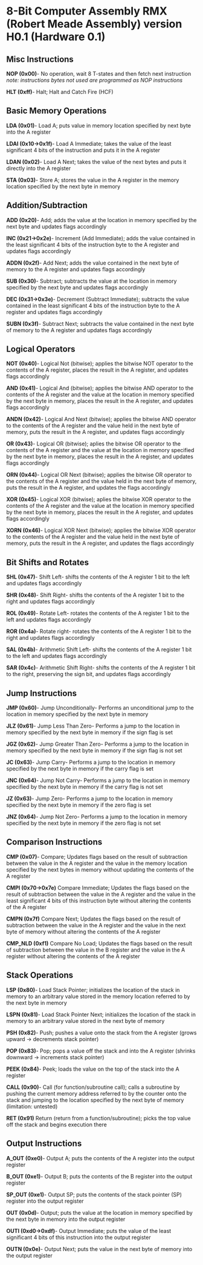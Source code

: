 # 8-Bit Computer Assembly RMX (Robert Meade Assembly) version H0.1 (Hardware 0.1)

## Misc Instructions

**NOP (0x00)**- No operation, wait 8 T-states and then fetch next instruction
*note: instructions bytes not used are programmed as NOP instructions*

**HLT (0xff)**- Halt; Halt and Catch Fire (HCF)

## Basic Memory Operations

**LDA (0x01)**- Load A; puts value in memory location specified by next byte into the A register

**LDAI (0x10->0x1f)**- Load A  Immediate; takes the value of the least significant 4 bits of the instruction and puts it in the A register

**LDAN (0x02)**- Load A Next; takes the value of the next bytes and puts it directly into the A register

**STA (0x03)**- Store A; stores the value in the A register in the memory location specified by the next byte in memory

## Addition/Subtraction

**ADD (0x20)**- Add; adds the value at the location in memory specified by the next byte and updates flags accordingly

**INC (0x21->0x2e)**- Increment (Add Immediate); adds the value contained in the least significant 4 bits of the instruction byte to the A register and updates flags accordingly

**ADDN (0x2f)**- Add Next; adds the value contained in the next byte of memory to the A register and updates flags accordingly

**SUB (0x30)**- Subtract; subtracts the value at the location in memory specified by the next byte and updates flags accordingly

**DEC (0x31->0x3e)**- Decrement (Subtract Immediate); subtracts the value contained in the least significant 4 bits of the instruction byte to the A register and updates flags accordingly

**SUBN (0x3f)**- Subtract Next; subtracts the value contained in the next byte of memory to the A register and updates flags accordingly

## Logical Operators

**NOT (0x40)**- Logical Not (bitwise); applies the bitwise NOT operator to the contents of the A register, places the result in the A register, and updates flags accordingly

**AND (0x41)**- Logical And (bitwise); applies the bitwise AND operator to the contents of the A register and the value at the location in memory specified by the next byte in memory, places the result in the A register, and updates flags accordingly 

**ANDN (0x42)**- Logical And Next (bitwise); applies the bitwise AND operator to the contents of the A register and the value held in the next byte of memory, puts the result in the A register, and updates flags accordingly

**OR (0x43)**- Logical OR (bitwise); aplies the bitwise OR operator to the contents of the A register and the value at the location in memory specified by the next byte in memory, places the result in the A register, and updates flags accordingly

**ORN (0x44)**- Logical OR Next (bitwise); applies the bitwise OR operator to the contents of the A register and the value held in the next byte of memory, puts the result in the A register, and updates the flags accordingly

**XOR (0x45)**- Logical XOR (bitwise); aplies the bitwise XOR operator to the contents of the A register and the value at the location in memory specified by the next byte in memory, places the result in the A register, and updates flags accordingly

**XORN (0x46)**-  Logical XOR Next (bitwise); applies the bitwise XOR operator to the contents of the A register and the value held in the next byte of memory, puts the result in the A register, and updates the flags accordingly

## Bit Shifts and Rotates

**SHL (0x47)**- Shift Left- shifts the contents of the A register 1 bit to the left and updates flags accordingly

**SHR (0x48)**- Shift Right- shifts the contents of the A register 1 bit to the right and updates flags accordingly

**ROL (0x49)**- Rotate Left- rotates the contents of the A register 1 bit to the left and updates flags accordingly

**ROR (0x4a)**- Rotate right- rotates the contents of the A register 1 bit to the right and updates flags accordingly

**SAL (0x4b)**- Arithmetic Shift Left- shifts the contents of the A register 1 bit to the left and updates flags accordingly

**SAR (0x4c)**- Arithmetic Shift Right- shifts the contents of the A register 1 bit to the right, preserving the sign bit, and updates flags accordingly

## Jump Instructions

**JMP (0x60)**- Jump Unconditionally- Performs an unconditional jump to the location in memory specified by the next byte in memory

**JLZ (0x61)**- Jump Less Than Zero- Performs a jump to the location in memory specified by the next byte in memory if the sign flag is set

**JGZ (0x62)**- Jump Greater Than Zero- Performs a jump to the location in memory specified by the next byte in memory if the sign flag is not set

**JC (0x63)**- Jump Carry- Performs a jump to the location in memory specified by the next byte in memory if the carry flag is set

**JNC (0x64)**- Jump Not Carry- Performs a jump to the location in memory specified by the next byte in memory if the carry flag is not set

**JZ (0x63)**- Jump Zero- Performs a jump to the location in memory specified by the next byte in memory if the zero flag is set

**JNZ (0x64)**- Jump Not Zero- Performs a jump to the location in memory specified by the next byte in memory if the zero flag is not set

## Comparison Instructions

**CMP (0x07)**- Compare; Updates flags based on the result of subtraction between the value in the A register and the value in the memory location specified by the next bytes in memory without updating the contents of the A register

**CMPI (0x70->0x7e)** Compare Immediate; Updates the flags based on the result of subtraction between the value in the A register and the value in the least significant 4 bits of this instruction byte without altering the contents of the A register

**CMPN (0x7f)** Compare Next; Updates the flags based on the result of subtraction between the value in the A register and the value in the next byte of memory without altering the contents of the A register

**CMP_NLD (0xf1)** Compare No Load; Updates the flags based on the result of subtraction between the value in the B register and the value in the A register without altering the contents of the A register

## Stack Operations

**LSP (0x80)**- Load Stack Pointer; initializes the location of the stack in memory to an arbitrary value stored in the memory location referred to by the next byte in memory

**LSPN (0x81)**- Load Stack Pointer Next; initializes the location of the stack in memory to an arbitrary value stored in the next byte of memory

**PSH (0x82)**- Push; pushes a value onto the stack from the A register (grows upward -> decrements stack pointer)

**POP (0x83)**- Pop; pops a value off the stack and into the A register (shrinks downward -> increments stack pointer)

**PEEK (0x84)**- Peek; loads the value on the top of the stack into the A register

**CALL (0x90)**- Call (for function/subroutine call); calls a subroutine by pushing the current memory address referred to by the counter onto the stack and jumping to the location specified by the next byte of memory (limitation: untested)

**RET (0x91)** Return (return from a function/subroutine); picks the top value off the stack and begins execution there

## Output Instructions

**A_OUT (0xe0)**- Output A; puts the contents of the A register into the output register

**B_OUT (0xe1)**- Output B; puts the contents of the B register into the output register

**SP_OUT (0xe1)**- Output SP; puts the contents of the stack pointer (SP) register into the output register

**OUT (0x0d)**- Output; puts the value at the location in memory specified by the next byte in memory into the output register

**OUTI (0xd0->0xdf)**- Output Immediate; puts the value of the least significant 4 bits of this instruction into the output register

**OUTN (0x0e)**- Output Next; puts the value in the next byte of memory into the output register
